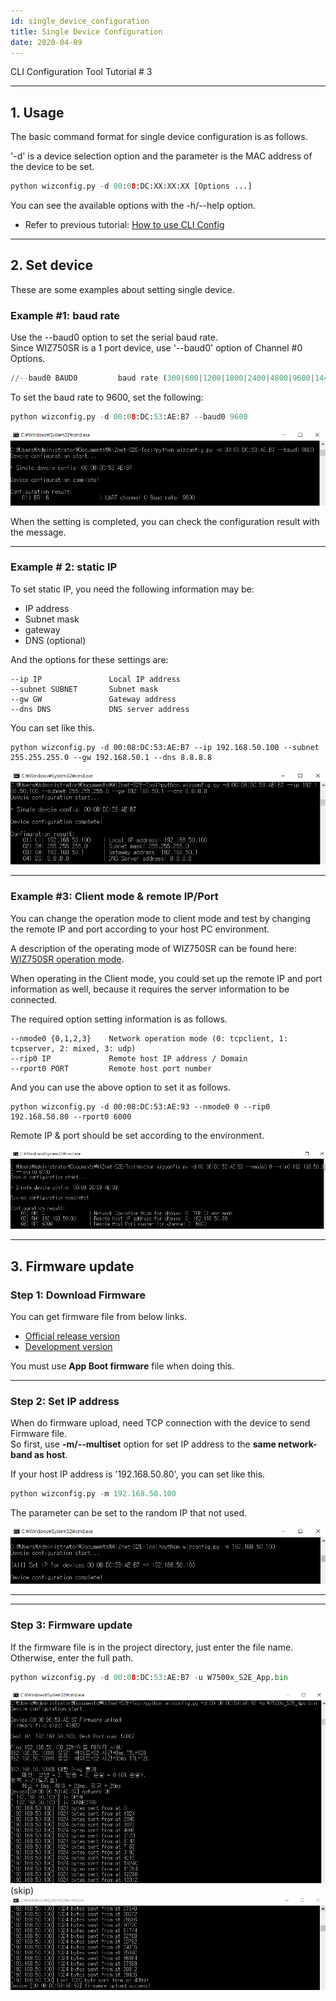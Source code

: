 ```yaml
---
id: single_device_configuration
title: Single Device Configuration
date: 2020-04-09
---
```


CLI Configuration Tool Tutorial # 3

-----

## 1. Usage

The basic command format for single device configuration is as follows.

'-d' is a device selection option and the parameter is the MAC address
of the device to be set.

``` python
python wizconfig.py -d 00:08:DC:XX:XX:XX [Options ...]
```

You can see the available options with the -h/--help option.

  - Refer to previous tutorial: [How to use CLI Config](how_to_use_cli_config_tool) 

-----

## 2. Set device

These are some examples about setting single device.

### Example \#1: baud rate

Use the --baud0 option to set the serial baud rate.  
Since WIZ750SR is a 1 port device, use '--baud0' option of Channel \#0
Options.

```python
//--baud0 BAUD0         baud rate (300|600|1200|1800|2400|4800|9600|14400|19200|28800|38400|57600|115200|230400)//
```

To set the baud rate to 9600, set the following:

```python
python wizconfig.py -d 00:08:DC:53:AE:B7 --baud0 9600
```

![](/img/products/configtool/single/set_baud.png)

When the setting is completed, you can check the configuration result with the message.

-----

### Example # 2: static IP

To set static IP, you need the following information may be:

  - IP address
  - Subnet mask
  - gateway
  - DNS (optional)

And the options for these settings are:

```
--ip IP               Local IP address
--subnet SUBNET       Subnet mask
--gw GW               Gateway address
--dns DNS             DNS server address
```

You can set like this.

``` 
python wizconfig.py -d 00:08:DC:53:AE:B7 --ip 192.168.50.100 --subnet 255.255.255.0 --gw 192.168.50.1 --dns 8.8.8.8
```

![](/img/products/configtool/single/set_static.png)

-----

### Example #3: Client mode & remote IP/Port

You can change the operation mode to client mode and test by changing the remote IP and port according to your host PC environment.

A description of the operating mode of WIZ750SR can be found here:  
[WIZ750SR operation mode](../users_manual-EN#network-operation-mode).

When operating in the Client mode, you could set up the remote IP and port information as well, because it requires the server information to be connected.

The required option setting information is as follows.

```
--nmode0 {0,1,2,3}    Network operation mode (0: tcpclient, 1: tcpserver, 2: mixed, 3: udp)
--rip0 IP             Remote host IP address / Domain
--rport0 PORT         Remote host port number
```

And you can use the above option to set it as follows.

``` 
python wizconfig.py -d 00:08:DC:53:AE:93 --nmode0 0 --rip0 192.168.50.80 --rport0 6000
```

Remote IP & port should be set according to the environment.

![](/img/products/wiz750sr/clitool/single/single_client.png)

-----

## 3. Firmware update

### Step 1: Download Firmware

You can get firmware file from below links.  

  - [Official release version](https://github.com/Wiznet/WIZ750SR/releases)
  - [Development version](https://github.com/Wiznet/WIZ750SR/tree/master/Projects/S2E_App/bin)

You must use **App Boot firmware** file when doing this.

-----

### Step 2: Set IP address

When do firmware upload, need TCP connection with the device to send Firmware file.  
So first, use **-m/--multiset** option for set IP address to the **same network-band as host**.

If your host IP address is '192.168.50.80', you can set like this.

``` python
python wizconfig.py -m 192.168.50.100
```

The parameter can be set to the random IP that not used.

![](/img/products/wiz750sr/clitool/single/fw_ipset.png)

-----

-----

### Step 3: Firmware update

If the firmware file is in the project directory, just enter the file name.  
Otherwise, enter the full path.

``` python
python wizconfig.py -d 00:08:DC:53:AE:B7 -u W7500x_S2E_App.bin
```

![](/img/products/wiz750sr/clitool/single/fw_up_1.png) (skip)
![](/img/products/wiz750sr/clitool/single/fw_up_2.png)
